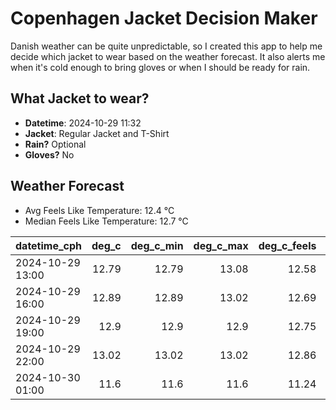 
# Copenhagen Jacket Decision Maker

Danish weather can be quite unpredictable, so I created this app to help me decide which jacket to wear based on the weather forecast. 
It also alerts me when it's cold enough to bring gloves or when I should be ready for rain.

## What Jacket to wear?

- **Datetime**: 2024-10-29 11:32
- **Jacket**: Regular Jacket and T-Shirt
- **Rain?** Optional
- **Gloves?** No

## Weather Forecast
- Avg Feels Like Temperature: 12.4 °C
- Median Feels Like Temperature: 12.7 °C

| datetime_cph     |   deg_c |   deg_c_min |   deg_c_max |   deg_c_feels | weather   | wind   | rain   |
|:-----------------|--------:|------------:|------------:|--------------:|:----------|:-------|:-------|
| 2024-10-29 13:00 |   12.79 |       12.79 |       13.08 |         12.58 | Clouds    | Low    | None   |
| 2024-10-29 16:00 |   12.89 |       12.89 |       13.02 |         12.69 | Clouds    | Low    | None   |
| 2024-10-29 19:00 |   12.9  |       12.9  |       12.9  |         12.75 | Clouds    | Low    | None   |
| 2024-10-29 22:00 |   13.02 |       13.02 |       13.02 |         12.86 | Rain      | Low    | Low    |
| 2024-10-30 01:00 |   11.6  |       11.6  |       11.6  |         11.24 | Clouds    | Low    | None   |
        